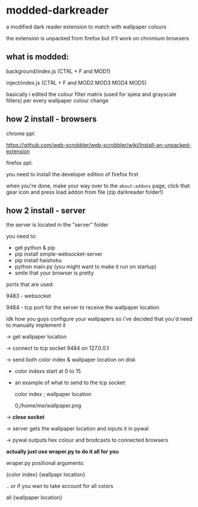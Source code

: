 # modded-darkreader

a modified dark reader extension to match with wallpaper colours

the extension is unpacked from firefox but it'll work on chromium browsers 

## what is modded:

background/index.js (CTRL + F and MOD1)

inject/index.js (CTRL + F and MOD2 MOD3 MOD4 MOD5)

basically i edited the colour filter matrix (used for speia and grayscale filters) per every wallpaper colour change

## how 2 install - browsers

chrome ppl:

https://github.com/web-scrobbler/web-scrobbler/wiki/Install-an-unpacked-extension

firefox ppl:

you need to install the developer edition of firefox first

when you're done, make your way over to the `about:addons` page, click that gear icon and press load addon from file (zip darkreader folder!)

## how 2 install - server

the server is located in the "server" folder

you need to:

- get python & pip
- pip install simple-websocket-server 
- pip install haishoku
- python main.py (you might want to make it run on startup)
- smile that your browser is pretty

ports that are used:

9483 - websocket

9484 - tcp port for the server to receive the wallpaper location

idk how you guys configure your wallpapers so i've decided that you'd need to manually implement it

-> get wallpaper location 

-> connect to tcp socket 9484 on 127.0.0.1 

-> send both color index & wallpaper location on disk

   - color indexs start at 0 to 15
   
   - an example of what to send to the tcp socket:

        color index ; wallpaper location

        0;/home/me/wallpaper.png

        
-> **close socket**

-> server gets the wallpaper location and inputs it in pywal

-> pywal outputs hex colour and brodcasts to connected browsers


**actually just use wraper.py to do it all for you**

wraper.py positional arguments:

{color index} {wallpapr location}

.. or if you wan to take account for all colors

all {wallpaper location}
